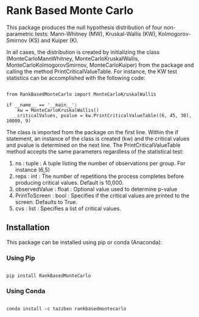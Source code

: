# Rank Based Monte Carlo

This package produces the null hypothesis distribution of four non-parametric tests: Mann-Whitney (MW), Kruskal-Wallis (KW), Kolmogorov-Smirnov (KS) and Kuiper (K). 

In all cases, the distribution is created by initializing the class (MonteCarloMannWhitney, MonteCarloKruskalWallis, MonteCarloKolmogorovSmirnov, MonteCarloKuiper) from the package and calling the method PrintCriticalValueTable.  For instance, the KW test statistics can be accomplished with the following code:

~~~

from RankBasedMonteCarlo import MonteCarloKruskalWallis

if __name__ == '__main__':
    kw = MonteCarloKruskalWallis()
    criticalValues, pvalue = kw.PrintCriticalValueTable((6, 45, 30), 10000, 9)

~~~


The class is imported from the package on the first line.  Within the if statement, an instance of the class is created (kw) and the critical values and pvalue is determined on the next line.  The PrintCriticalValueTable method accepts the same parameters regardless of the statistical test:


1. ns : tuple : A tuple listing the number of observations per group.  For instance (6,5)
2. reps : int : The number of repetitions the process completes before producing critical values.  Default is 10,000.
3. observedValue : float : Optional value used to determine p-value
4. PrintToScreen : bool : Specifies if the critical values are printed to the screen.  Defaults to True.
5. cvs : list : Specifies a list of critical values.

## Installation

This package can be installed using pip or conda (Anaconda):

### Using Pip

~~~

pip install RankBasedMonteCarlo

~~~		

### Using Conda

~~~

conda install -c tazzben rankbasedmontecarlo

~~~